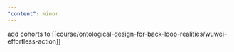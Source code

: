 ```yaml
---
"content": minor
---
```


add cohorts to [[course/ontological-design-for-back-loop-realities/wuwei-effortless-action]]
